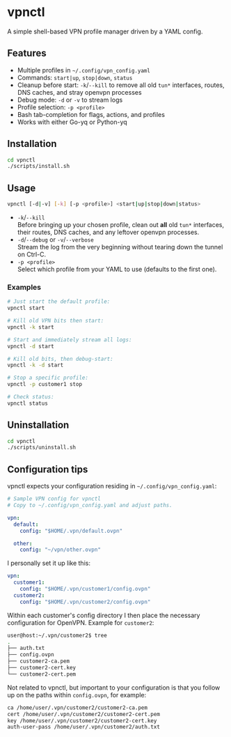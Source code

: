 # vpnctl

A simple shell-based VPN profile manager driven by a YAML config.

## Features

- Multiple profiles in `~/.config/vpn_config.yaml`
- Commands: `start|up`, `stop|down`, `status`
- Cleanup before start: `-k`/`--kill` to remove all old `tun*` interfaces, routes, DNS caches, and stray openvpn processes
- Debug mode: `-d` or `-v` to stream logs
- Profile selection: `-p <profile>`
- Bash tab-completion for flags, actions, and profiles
- Works with either Go-yq or Python-yq

## Installation

```bash
cd vpnctl
./scripts/install.sh
```

## Usage

```bash
vpnctl [-d|-v] [-k] [-p <profile>] <start|up|stop|down|status>
```

- `-k`/`--kill`  
  Before bringing up your chosen profile, clean out **all** old `tun*` interfaces, their routes, DNS caches, and any leftover openvpn processes.
- `-d`/`--debug` or `-v`/`--verbose`  
  Stream the log from the very beginning without tearing down the tunnel on Ctrl-C.
- `-p <profile>`  
  Select which profile from your YAML to use (defaults to the first one).

### Examples

```bash
# Just start the default profile:
vpnctl start

# Kill old VPN bits then start:
vpnctl -k start

# Start and immediately stream all logs:
vpnctl -d start

# Kill old bits, then debug-start:
vpnctl -k -d start

# Stop a specific profile:
vpnctl -p customer1 stop

# Check status:
vpnctl status
```

## Uninstallation

```bash
cd vpnctl
./scripts/uninstall.sh
```

## Configuration tips

vpnctl expects your configuration residing in `~/.config/vpn_config.yaml`:

```yaml
# Sample VPN config for vpnctl
# Copy to ~/.config/vpn_config.yaml and adjust paths.

vpn:
  default:
    config: "$HOME/.vpn/default.ovpn"

  other:
    config: "~/vpn/other.ovpn"
```

I personally set it up like this:

```yaml
vpn:
  customer1:
    config: "$HOME/.vpn/customer1/config.ovpn"
  customer2:
    config: "$HOME/.vpn/customer2/config.ovpn"
```

Within each customer's config directory I then place the necessary configuration for OpenVPN. Example for `customer2`:

```bash
user@host:~/.vpn/customer2$ tree
.
├── auth.txt
├── config.ovpn
├── customer2-ca.pem
├── customer2-cert.key
└── customer2-cert.pem
```

Not related to vpnctl, but important to your configuration is that you follow up on the paths within `config.ovpn`, for example:

```bash
ca /home/user/.vpn/customer2/customer2-ca.pem
cert /home/user/.vpn/customer2/customer2-cert.pem
key /home/user/.vpn/customer2/customer2-cert.key
auth-user-pass /home/user/.vpn/customer2/auth.txt
```
